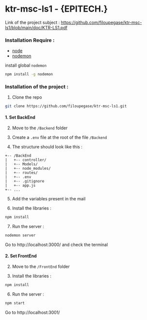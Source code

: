 # ktr-msc-ls1 - {EPITECH.}

Link of the project subject : https://github.com/filoupegase/ktr-msc-ls1/blob/main/doc/KTR-LS1.pdf

### Installation Require :

* [node](https://nodejs.org/en/download/)
* [nodemon](https://www.npmjs.com/package//nodemon)

install global `nodemon`

```sh
npm install -g nodemon
```

### Installation of the project :

1. Clone the repo

```sh
git clone https://github.com/filoupegase/ktr-msc-ls1.git
```

#### 1. Set BackEnd

2. Move to the `/Backend` folder

3. Create a `.env` file at the root of the file `/Backend`

4. The structure should look like this :

```
+-- /BackEnd
|   +-- controller/
|   +-- Models/
|   +-- node_modules/
|   +-- routes/
|   +-- .env
|   +-- .gitignore
|   +-- app.js
+-- ...
```

5. Add the variables present in the mail

6. Install the libraries :

```sh
npm install
```

7. Run the server :

```sh
nodemon server
```

Go to http://localhost:3000/ and check the terminal

#### 2. Set FrontEnd

2. Move to the `/FrontEnd` folder

3. Install the libraries :

```sh
npm install
```

6. Run the server :

```sh
npm start
```

Go to http://localhost:3001/